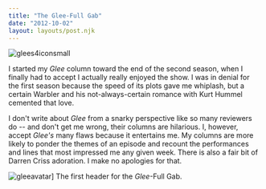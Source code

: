 ```yaml
---
title: "The Glee-Full Gab"
date: "2012-10-02"
layout: layouts/post.njk
---
```


![](https://d2ypg8o05lff0b.cloudfront.net/wp-content/uploads/sites/3/pages/glees4iconsmall.jpg "glees4iconsmall")

I started my _Glee_ column toward the end of the second season, when I finally had to accept I actually really enjoyed the show. I was in denial for the first season because the speed of its plots gave me whiplash, but a certain Warbler and his not-always-certain romance with Kurt Hummel cemented that love.

I don't write about _Glee_ from a snarky perspective like so many reviewers do -- and don't get me wrong, their columns are hilarious. I, however, accept _Glee's_ many flaws because it entertains me. My columns are more likely to ponder the themes of an episode and recount the performances and lines that most impressed me any given week. There is also a fair bit of Darren Criss adoration. I make no apologies for that.

![](https://d2ypg8o05lff0b.cloudfront.net/wp-content/uploads/sites/3/pages/gleeavatar.jpg "gleeavatar")] The first header for the _Glee_\-Full Gab.
